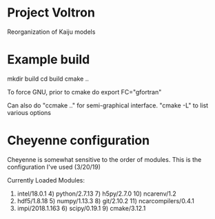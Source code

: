 # Project Voltron
Reorganization of Kaiju models


# Example build

mkdir build
cd build
cmake ..

To force GNU, prior to cmake do
export FC="gfortran"

Can also do "ccmake .." for semi-graphical interface.
"cmake -L" to list various options

# Cheyenne configuration
Cheyenne is somewhat sensitive to the order of modules.  This is the configuration I've used (3/20/19)

Currently Loaded Modules:
  1) intel/18.0.1      4) python/2.7.13   7) h5py/2.7.0    10) ncarenv/1.2
  2) hdf5/1.8.18       5) numpy/1.13.3    8) git/2.10.2    11) ncarcompilers/0.4.1
  3) impi/2018.1.163   6) scipy/0.19.1    9) cmake/3.12.1
